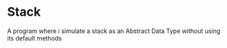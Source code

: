 # Stack
A program where i simulate a stack as an Abstract Data Type without using its default methods
